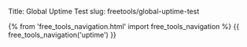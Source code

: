 Title: Global Uptime Test
slug: freetools/global-uptime-test

<div class="body-marketing">
{% from 'free_tools_navigation.html' import free_tools_navigation %}
{{
  free_tools_navigation('uptime')
}}
</div>